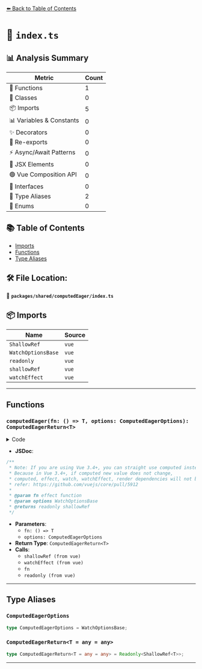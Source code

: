 [⬅️ Back to Table of Contents](../../../index.md)

# 📄 `index.ts`

## 📊 Analysis Summary

| Metric | Count |
|--------|-------|
| 🔧 Functions | 1 |
| 🧱 Classes | 0 |
| 📦 Imports | 5 |
| 📊 Variables & Constants | 0 |
| ✨ Decorators | 0 |
| 🔄 Re-exports | 0 |
| ⚡ Async/Await Patterns | 0 |
| 💠 JSX Elements | 0 |
| 🟢 Vue Composition API | 0 |
| 📐 Interfaces | 0 |
| 📑 Type Aliases | 2 |
| 🎯 Enums | 0 |

## 📚 Table of Contents

- [Imports](#imports)
- [Functions](#functions)
- [Type Aliases](#type-aliases)

## 🛠️ File Location:
📂 **`packages/shared/computedEager/index.ts`**

## 📦 Imports

| Name | Source |
|------|--------|
| `ShallowRef` | `vue` |
| `WatchOptionsBase` | `vue` |
| `readonly` | `vue` |
| `shallowRef` | `vue` |
| `watchEffect` | `vue` |


---

## Functions

### `computedEager(fn: () => T, options: ComputedEagerOptions): ComputedEagerReturn<T>`

<details><summary>Code</summary>

```ts
export function computedEager<T>(fn: () => T, options?: ComputedEagerOptions): ComputedEagerReturn<T> {
  const result = shallowRef()

  watchEffect(() => {
    result.value = fn()
  }, {
    ...options,
    flush: options?.flush ?? 'sync',
  })

  return readonly(result)
}
```
</details>

- **JSDoc**:
```ts
/**
 * Note: If you are using Vue 3.4+, you can straight use computed instead.
 * Because in Vue 3.4+, if computed new value does not change,
 * computed, effect, watch, watchEffect, render dependencies will not be triggered.
 * refer: https://github.com/vuejs/core/pull/5912
 *
 * @param fn effect function
 * @param options WatchOptionsBase
 * @returns readonly shallowRef
 */
```

- **Parameters**:
  - `fn: () => T`
  - `options: ComputedEagerOptions`
- **Return Type**: `ComputedEagerReturn<T>`
- **Calls**:
  - `shallowRef (from vue)`
  - `watchEffect (from vue)`
  - `fn`
  - `readonly (from vue)`

---

## Type Aliases

### `ComputedEagerOptions`

```ts
type ComputedEagerOptions = WatchOptionsBase;
```

### `ComputedEagerReturn<T = any = any>`

```ts
type ComputedEagerReturn<T = any = any> = Readonly<ShallowRef<T>>;
```


---
